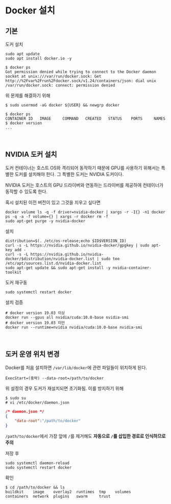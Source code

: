 # Docker 설치
## 기본
<p>

도커 설치
```
sudo apt update
sudo apt install docker.io -y
```
</p>
<p>

```
$ docker ps
Got permission denied while trying to connect to the Docker daemon socket at unix:///var/run/docker.sock: Get http://%2Fvar%2Frun%2Fdocker.sock/v1.24/containers/json: dial unix /var/run/docker.sock: connect: permission denied
```
</p>
<p>

위 문제를 해결하기 위해
```
$ sudo usermod -aG docker ${USER} && newgrp docker
```
```
$ docker ps
CONTAINER ID   IMAGE     COMMAND   CREATED   STATUS    PORTS     NAMES
$ docker version
...
```
</p>

<br>

## NVIDIA 도커 설치
<p>도커 컨테이너는 호스트 OS와 격리되어 동작하기 때문에 GPU를 사용하기 위해서는 특별한 도커를 설치해야 한다. 그 특별한 도커는 NVIDIA 도커이다.</p>
<p>NVIDIA 도커는 호스트의 GPU 드라이버와 연동하는 드라이버를 제공하여 컨테이너가 동작할 수 있도록 한다.</p>
<p>

혹시 설치된 이전 버전이 있고 그것을 지우고 싶다면
```
docker volume ls -q -f driver=nvidia-docker | xargs -r -I{} -n1 docker ps -q -a -f volume={} | xargs -r docker rm -f
sudo apt-get purge -y nvidia-docker
```
</p>
<p>

설치
```
distribution=$(. /etc/os-release;echo $ID$VERSION_ID)
curl -s -L https://nvidia.github.io/nvidia-docker/gpgkey | sudo apt-key add -
curl -s -L https://nvidia.github.io/nvidia-docker/$distribution/nvidia-docker.list | sudo tee /etc/apt/sources.list.d/nvidia-docker.list
sudo apt-get update && sudo apt-get install -y nvidia-container-toolkit
```
</p>
<p>

도커 재구동
```
sudo systemctl restart docker
```
</p>
<p>

설치 검증
```
# docker version 19.03 이상
docker run --gpus all nvidia/cuda:10.0-base nvidia-smi
# docker version 19.03 미만
docker run --runtime=nvidia nvidia/cuda:10.0-base nvidia-smi
```
</p>

<br>

## 도커 운영 위치 변경
<p>

Docker를 처음 설치하면 `/var/lib/docker`에 관련 파일들이 위치하게 된다.
```
ExecStart=(중략) --data-root=/path/to/docker
```
위 설정의 경우 도커가 재설치되면 초기화됨. 이를 방지하기 위해
```
$ sudo su
# vi /etc/docker/daemon.json
```
```json
/* daemon.json */
{
    "data-root":"/path/to/docker"
}
```
`/path/to/docker`에서 가장 앞에 `/`를 제거해도 **자동으로 `/`를 삽입한 경로로 인식하므로 주의**
</p>
<p>

저장 후
```
sudo systemctl daemon-reload
sudo systemctl restart docker
```
확인
```
$ cd /path/to/docker && ls
buildkit    image    overlay2  runtimes  tmp    volumes
containers  network  plugins   swarm     trust
```
</p>